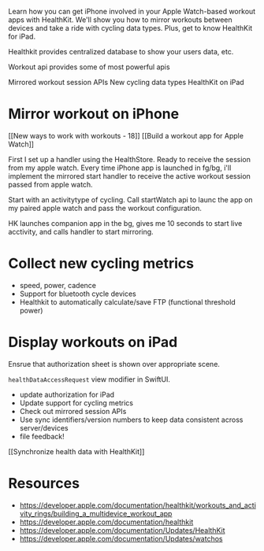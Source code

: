 Learn how you can get iPhone involved in your Apple Watch-based workout apps with HealthKit. We'll show you how to mirror workouts between devices and take a ride with cycling data types. Plus, get to know HealthKit for iPad.

Healthkit provides centralized database to show your users data, etc.

Workout api provides some of most powerful apis

Mirrored workout session APIs
New cycling data types
HealthKit on iPad

# Mirror workout on iPhone
[[New ways to work with workouts - 18]]
[[Build a workout app for Apple Watch]]

First I set up a handler using the HealthStore.  Ready to receive the session from my apple watch.  Every time iPhone app is launched in fg/bg, i'll implement the mirrored start handler to receive the active workout session passed from apple watch.

Start with an activitytype of cycling.  Call startWatch api to launc the app on my paired apple watch and pass the workout configuration.

HK launches companion app in the bg, gives me 10 seconds to start live acctivity, and calls handler to start mirroring.  



# Collect new cycling metrics
* speed, power, cadence
* Support for bluetooth cycle devices
* Healthkit to automatically calculate/save FTP (functional threshold power)


# Display workouts on iPad

Ensrue that authorization sheet is shown over appropriate scene.  

`healthDataAccessRequest` view modifier in SwiftUI.  

* update authorization for iPad
* Update support for cycling metrics
* Check out mirrored session APIs
* Use sync identifiers/version numbers to keep data consistent across server/devices
* file feedback!

[[Synchronize health data with HealthKit]]

# Resources
* https://developer.apple.com/documentation/healthkit/workouts_and_activity_rings/building_a_multidevice_workout_app
* https://developer.apple.com/documentation/healthkit
* https://developer.apple.com/documentation/Updates/HealthKit
* https://developer.apple.com/documentation/Updates/watchos
